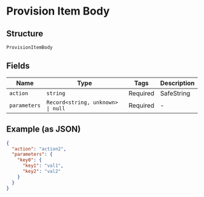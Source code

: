 
# Provision Item Body

## Structure

`ProvisionItemBody`

## Fields

| Name | Type | Tags | Description |
|  --- | --- | --- | --- |
| `action` | `string` | Required | SafeString |
| `parameters` | `Record<string, unknown> \| null` | Required | - |

## Example (as JSON)

```json
{
  "action": "action2",
  "parameters": {
    "key0": {
      "key1": "val1",
      "key2": "val2"
    }
  }
}
```

